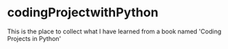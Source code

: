 # codingProjectwithPython
This is the place to collect what I have learned from a book named 'Coding Projects in Python'
